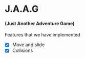 # J.A.A.G 
#### (Just Another Adventure Game)

Features that we have implemented
- [X] Move and slide
- [X] Collisions